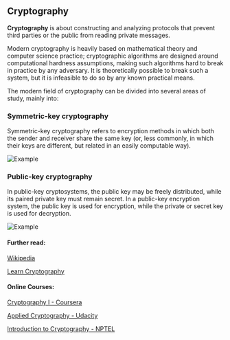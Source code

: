 ## Cryptography
__Cryptography__ is about constructing and analyzing protocols that prevent third parties or the public from reading private messages.

Modern cryptography is heavily based on mathematical theory and computer science practice; cryptographic algorithms are designed around computational hardness assumptions, making such algorithms hard to break in practice by any adversary. It is theoretically possible to break such a system, but it is infeasible to do so by any known practical means.

The modern field of cryptography can be divided into several areas of study, mainly into:
### Symmetric-key cryptography
Symmetric-key cryptography refers to encryption methods in which both the sender and receiver share the same key (or, less commonly, in which their keys are different, but related in an easily computable way).

![Example](https://upload.wikimedia.org/wikipedia/commons/2/27/Symmetric_key_encryption.svg)

### Public-key cryptography
In public-key cryptosystems, the public key may be freely distributed, while its paired private key must remain secret. In a public-key encryption system, the public key is used for encryption, while the private or secret key is used for decryption.

![Example](https://upload.wikimedia.org/wikipedia/commons/f/f9/Public_key_encryption.svg)

#### Further read:
[Wikipedia](https://en.wikipedia.org/wiki/Cryptography)

[Learn Cryptography](https://learncryptography.com/)

#### Online Courses:
[Cryptography I - Coursera](https://www.coursera.org/learn/crypto)

[Applied Cryptography - Udacity](https://in.udacity.com/course/applied-cryptography--cs387)

[Introduction to Cryptography - NPTEL](https://onlinecourses.nptel.ac.in/noc16_cs21/preview)

